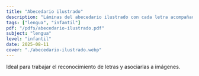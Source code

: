 ```yaml
---
title: "Abecedario ilustrado"
description: "Láminas del abecedario ilustrado con cada letra acompañada de dibujos representativos. Ideal para trabajar la lectoescritura en infantil."
tags: ["lengua", "infantil"]
pdf: "/pdfs/abecedario-ilustrado.pdf"
subject: "lengua"
level: "infantil"
date: 2025-08-11
cover: "./abecedario-ilustrado.webp"
---
```


Ideal para trabajar el reconocimiento de letras y asociarlas a imágenes.
